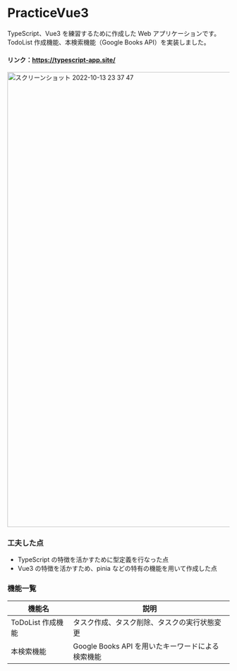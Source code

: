 # PracticeVue3

TypeScript、Vue3 を練習するために作成した Web アプリケーションです。<br>
TodoList 作成機能、本検索機能（Google Books API）を実装しました。

#### リンク：https://typescript-app.site/

<img width="1032" alt="スクリーンショット 2022-10-13 23 37 47" src="https://user-images.githubusercontent.com/92079024/195627251-2291c855-772b-486f-9489-d7ccdecd2ed5.png">

### 工夫した点

- TypeScript の特徴を活かすために型定義を行なった点
- Vue3 の特徴を活かすため、pinia などの特有の機能を用いて作成した点

### 機能一覧

| 機能名            | 説明                                              |
| ----------------- | ------------------------------------------------- |
| ToDoList 作成機能 | タスク作成、タスク削除、タスクの実行状態変更      |
| 本検索機能        | Google Books API を用いたキーワードによる検索機能 |
